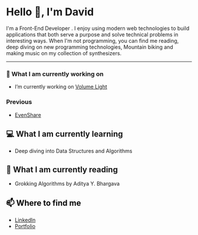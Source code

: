 <!--
**pshushereba/pshushereba** is a ✨ _special_ ✨ repository because its `README.md` (this file) appears on your GitHub profile.

Here are some ideas to get you started:

- 🔭 I’m currently working on ...
- 🌱 I’m currently learning ...
- 👯 I’m looking to collaborate on ...
- 🤔 I’m looking for help with ...
- 💬 Ask me about ...
- 📫 How to reach me: ...
- ⚡ Fun fact: ...
-->

# Hello 👋, I'm David

I'm a Front-End Developer . I enjoy using modern web technologies to build applications that both serve a purpose and solve technical problems in interesting ways. When I'm not programming, you can find me reading, deep diving on new programming technologies, Mountain biking and making music on my collection of synthesizers.

---

### 🔭 What I am currently working on

- I’m currently working on [Volume Light](https://github.com/David-McCaig/soundbright)  

### Previous

- [EvenShare](https://github.com/David-McCaig/even-share)

## 💻 What I am currently learning

- Deep diving into Data Structures and Algorithms

## 📖 What I am currently reading

- Grokking Algorithms by Aditya Y. Bhargava

## <span style="color:black">📫 Where to find me</span>

- [LinkedIn](https://www.linkedin.com/in/david-mccaig/)
- [Portfolio](https://davidmccaig.dev/)





